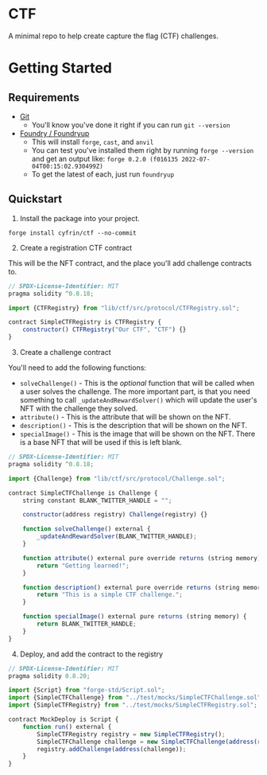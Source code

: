 # CTF

A minimal repo to help create capture the flag (CTF) challenges. 

# Getting Started

## Requirements

-   [Git](https://git-scm.com/book/en/v2/Getting-Started-Installing-Git)  
    -   You'll know you've done it right if you can run `git --version`
-   [Foundry / Foundryup](https://github.com/gakonst/foundry)
    -   This will install `forge`, `cast`, and `anvil`
    -   You can test you've installed them right by running `forge --version` and get an output like: `forge 0.2.0 (f016135 2022-07-04T00:15:02.930499Z)`
    -   To get the latest of each, just run `foundryup`

## Quickstart

1. Install the package into your project.

```
forge install cyfrin/ctf --no-commit
```

2. Create a registration CTF contract

This will be the NFT contract, and the place you'll add challenge contracts to. 

```javascript
// SPDX-License-Identifier: MIT
pragma solidity ^0.8.18;

import {CTFRegistry} from "lib/ctf/src/protocol/CTFRegistry.sol";

contract SimpleCTFRegistry is CTFRegistry {
    constructor() CTFRegistry("Our CTF", "CTF") {}
}
```

3. Create a challenge contract

You'll need to add the following functions:

- `solveChallenge()` - This is the *optional* function that will be called when a user solves the challenge. The more important part, is that you need something to call `_updateAndRewardSolver()` which will update the user's NFT with the challenge they solved.
- `attribute()` - This is the attribute that will be shown on the NFT. 
- `description()` - This is the description that will be shown on the NFT.
- `specialImage()` - This is the image that will be shown on the NFT. There is a base NFT that will be used if this is left blank. 

```javascript
// SPDX-License-Identifier: MIT
pragma solidity ^0.8.18;

import {Challenge} from "lib/ctf/src/protocol/Challenge.sol";

contract SimpleCTFChallenge is Challenge {
    string constant BLANK_TWITTER_HANDLE = "";

    constructor(address registry) Challenge(registry) {}

    function solveChallenge() external {
        _updateAndRewardSolver(BLANK_TWITTER_HANDLE);
    }

    function attribute() external pure override returns (string memory) {
        return "Getting learned!";
    }

    function description() external pure override returns (string memory) {
        return "This is a simple CTF challenge.";
    }

    function specialImage() external pure returns (string memory) {
        return BLANK_TWITTER_HANDLE;
    }
}

```


4. Deploy, and add the contract to the registry

```javascript
// SPDX-License-Identifier: MIT
pragma solidity 0.8.20;

import {Script} from "forge-std/Script.sol";
import {SimpleCTFChallenge} from "../test/mocks/SimpleCTFChallenge.sol";
import {SimpleCTFRegistry} from "../test/mocks/SimpleCTFRegistry.sol";

contract MockDeploy is Script {
    function run() external {
        SimpleCTFRegistry registry = new SimpleCTFRegistry();
        SimpleCTFChallenge challenge = new SimpleCTFChallenge(address(registry));
        registry.addChallenge(address(challenge));
    }
}
```

